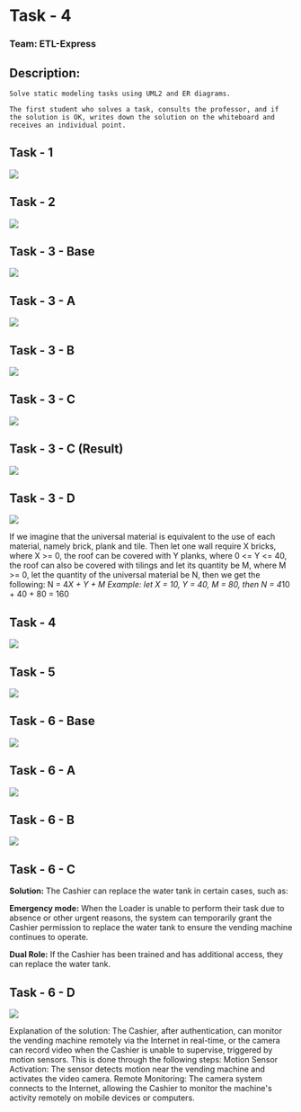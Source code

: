 # Task - 4
### Team: ETL-Express

## Description:

```
Solve static modeling tasks using UML2 and ER diagrams.

The first student who solves a task, consults the professor, and if the solution is OK, writes down the solution on the whiteboard and receives an individual point.
```

## Task - 1

![](diagrams/1.png)

## Task - 2

![](diagrams/2.png)

## Task - 3 - Base

![](diagrams/3-Base.png)

## Task - 3 - A

![](diagrams/3-A.png)

## Task - 3 - B

![](diagrams/3-B.png)

## Task - 3 - C

![](diagrams/3-C.png)

## Task - 3 - C (Result)

![](diagrams/3-C-Result.png)

## Task - 3 - D

![](diagrams/3-D.png)

If we imagine that the universal material is equivalent to the use of each material, namely brick, plank and tile. Then let one wall require X bricks, where X >= 0, the roof can be covered with Y planks, where 0 <= Y <= 40, the roof can also be covered with tilings and let its quantity be M, where M >= 0, let the quantity of the universal material be N, then we get the following: N = 4*X + Y + M
Example: let X = 10, Y = 40, M = 80, then N = 4*10 + 40 + 80 = 160

## Task - 4

![](diagrams/4.png)

## Task - 5

![](diagrams/5.png)

## Task - 6 - Base

![](diagrams/6-Base.png)

## Task - 6 - A

![](diagrams/6-A.png)

## Task - 6 - B

![](diagrams/6-B.png)

## Task - 6 - C

**Solution:**
The Cashier can replace the water tank in certain cases, such as:

**Emergency mode:** When the Loader is unable to perform their task due to absence or other urgent reasons, the system can temporarily grant the Cashier permission to replace the water tank to ensure the vending machine continues to operate.

**Dual Role:** If the Cashier has been trained and has additional access, they can replace the water tank.

## Task - 6 - D

![](diagrams/6-D.png)

Explanation of the solution:
The Cashier, after authentication, can monitor the vending machine remotely via the Internet in real-time, or the camera can record video when the Cashier is unable to supervise, triggered by motion sensors. This is done through the following steps:
	Motion Sensor Activation: The sensor detects motion near the vending machine and activates the video camera.
	Remote Monitoring: The camera system connects to the Internet, allowing the Cashier to monitor the machine's activity remotely on mobile devices or computers.
